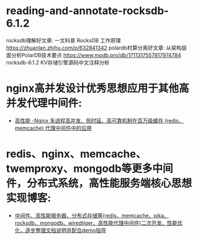   # reading-and-annotate-rocksdb-6.1.2
rocksdb理解好文章:  一文科普 RocksDB 工作原理  https://zhuanlan.zhihu.com/p/632841342
polardb村算分离好文章: 从架构层面分析PolarDB技术要点 https://www.modb.pro/db/1711317557817974784
rocksdb-6.1.2 KV存储引擎源码中文注释分析

nginx高并发设计优秀思想应用于其他高并发代理中间件:   
===================================   
  * [高性能 -Nginx 多进程高并发、低时延、高可靠机制在百万级缓存 (redis、memcache) 代理中间件中的应用](https://xie.infoq.cn/article/2ee961483c66a146709e7e861)  

redis、nginx、memcache、twemproxy、mongodb等更多中间件，分布式系统，高性能服务端核心思想实现博客:   
===================================   
  * [中间件、高性能服务器、分布式存储等(redis、memcache、pika、rocksdb、mongodb、wiredtiger、高性能代理中间件)二次开发、性能优化，逐步整理文档说明并配合demo指导](https://github.com/y123456yz/middleware_development_learning)    
 
